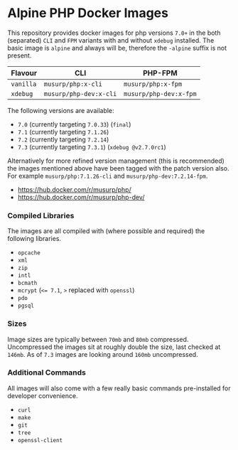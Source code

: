 # Alpine PHP Docker Images

This repository provides docker images for php versions `7.0+` in the both (separated) `CLI` and `FPM` variants with and without `xdebug` installed.
The basic image is `alpine` and always will be, therefore the `-alpine` suffix is not present.

| Flavour | CLI | PHP-FPM |
| --- | --- | --- |
| `vanilla` | `musurp/php:x-cli` | `musurp/php:x-fpm` |
| `xdebug` | `musurp/php-dev:x-cli` | `musurp/php-dev:x-fpm` |

The following versions are available:

* `7.0` (currently targeting `7.0.33`) (`final`)
* `7.1` (currently targeting `7.1.26`)
* `7.2` (currently targeting `7.2.14`)
* `7.3` (currently targeting `7.3.1`) (`xdebug @v2.7.0rc1`)

Alternatively for more refined version management (this is recommended) the images mentioned above have been tagged with the patch version also.
For example `musurp/php:7.1.26-cli` and `musurp/php-dev:7.2.14-fpm`.

* https://hub.docker.com/r/musurp/php/
* https://hub.docker.com/r/musurp/php-dev/

### Compiled Libraries

The images are all compiled with (where possible and required) the following libraries.

* `opcache`
* `xml`
* `zip`
* `intl`
* `bcmath`
* `mcrypt` (`<= 7.1`, `>` replaced with `openssl`)
* `pdo`
* `pgsql`

### Sizes

Image sizes are typically between `70mb` and `80mb` compressed.
Uncompressed the images sit at roughly double the size, last checked at `146mb`.
As of `7.3` images are looking around `160mb` uncompressed.

### Additional Commands

All images will also come with a few really basic commands pre-installed for developer convenience.

* `curl`
* `make`
* `git`
* `tree`
* `openssl-client`
